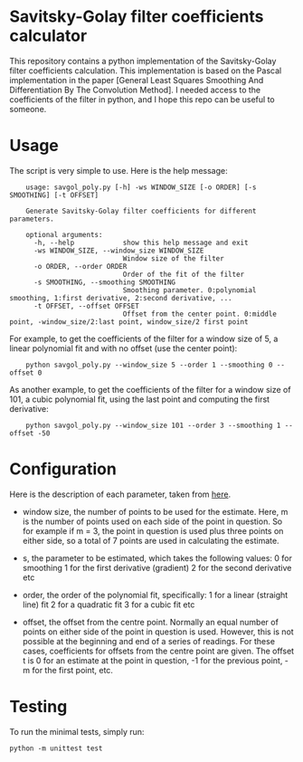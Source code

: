 # Savitsky-Golay filter coefficients calculator

This repository contains a python implementation of the Savitsky-Golay filter coefficients calculation. This implementation is based on the Pascal implementation in the paper [General Least Squares Smoothing And Differentiation By The Convolution Method]. I needed access to the coefficients of the filter in python, and I hope this repo can be useful to someone.

# Usage

The script is very simple to use. Here is the help message:

```
    usage: savgol_poly.py [-h] -ws WINDOW_SIZE [-o ORDER] [-s SMOOTHING] [-t OFFSET]

    Generate Savitsky-Golay filter coefficients for different parameters.

    optional arguments:
      -h, --help            show this help message and exit
      -ws WINDOW_SIZE, --window_size WINDOW_SIZE
                            Window size of the filter
      -o ORDER, --order ORDER
                            Order of the fit of the filter
      -s SMOOTHING, --smoothing SMOOTHING
                            Smoothing parameter. 0:polynomial smoothing, 1:first derivative, 2:second derivative, ...
      -t OFFSET, --offset OFFSET
                            Offset from the center point. 0:middle point, -window_size/2:last point, window_size/2 first point
```

For example, to get the coefficients of the filter for a window size of 5, a linear polynomial fit and with no offset (use the center point):

```
    python savgol_poly.py --window_size 5 --order 1 --smoothing 0 --offset 0
```

As another example, to get the coefficients of the filter for a window size of 101, a cubic polynomial fit, using the last point and computing the first derivative:

```
    python savgol_poly.py --window_size 101 --order 3 --smoothing 1 --offset -50
```

# Configuration

Here is the description of each parameter, taken from [here](http://www.users.waitrose.com/~robinjames/SG/parameters.html).



- window size, the number of points to be used for the estimate. Here, m is the number of points used on each side of the point in question. So for example if m = 3, the point in question is used plus three points on either side, so a total of 7 points are used in calculating the estimate.
    
- s, the parameter to be estimated, which takes the following values:
        0 for smoothing
        1 for the first derivative (gradient)
        2 for the second derivative
        etc
    
- order, the order of the polynomial fit, specifically:
        1 for a linear (straight line) fit
        2 for a quadratic fit
        3 for a cubic fit
        etc
    
- offset, the offset from the centre point. Normally an equal number of points on either side of the point in question is used. However, this is not possible at the beginning and end of a series of readings. For these cases, coefficients for offsets from the centre point are given. The offset t is 0 for an estimate at the point in question, -1 for the previous point, -m for the first point, etc.


# Testing

To run the minimal tests, simply run:

```
python -m unittest test
```
